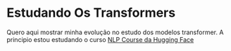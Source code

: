 # Estudando Os Transformers

Quero aqui mostrar minha evolução no estudo dos modelos transformer. A principio estou estudando o curso [NLP Course da Hugging Face](https://huggingface.co/learn/nlp-course/chapter1/1)